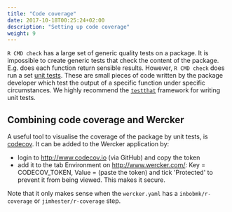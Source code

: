 ```yaml
---
title: "Code coverage"
date: 2017-10-18T00:25:24+02:00
description: "Setting up code coverage"
weight: 9
---
```


`R CMD check` has a large set of generic quality tests on a package. It is impossible to create generic tests that check the content of the package. E.g. does each function return sensible results. However, `R CMD check` does run a set [unit tests](https://en.wikipedia.org/wiki/Unit_testing). These are small pieces of code written by the package developer which test the output of a specific function under specific circumstances. We highly recommend the [`testthat`](http://testthat.r-lib.org/) framework for writing unit tests.

## Combining code coverage and Wercker

A useful tool to visualise the coverage of the package by unit tests, is [codecov](http://www.codecov.io). It can be added to the Wercker application by:

- login to http://www.codecov.io (via GitHub) and copy the token
- add it to the tab Environment on http://www.wercker.com/: Key = CODECOV_TOKEN, Value = (paste the token) and tick 'Protected' to prevent it from being viewed. This makes it secure.

Note that it only makes sense when the `wercker.yaml` has a `inbobmk/r-coverage` or `jimhester/r-coverage` step.
